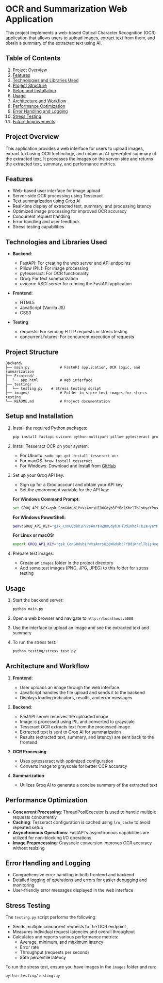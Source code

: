 
# OCR and Summarization Web Application

This project implements a web-based Optical Character Recognition (OCR) application that allows users to upload images, extract text from them, and obtain a summary of the extracted text using AI.

## Table of Contents

1. [Project Overview](#project-overview)
2. [Features](#features)
3. [Technologies and Libraries Used](#technologies-and-libraries-used)
4. [Project Structure](#project-structure)
5. [Setup and Installation](#setup-and-installation)
6. [Usage](#usage)
7. [Architecture and Workflow](#architecture-and-workflow)
8. [Performance Optimization](#performance-optimization)
9. [Error Handling and Logging](#error-handling-and-logging)
10. [Stress Testing](#stress-testing)
11. [Future Improvements](#future-improvements)

## Project Overview

This application provides a web interface for users to upload images, extract text using OCR technology, and obtain an AI-generated summary of the extracted text. It processes the images on the server-side and returns the extracted text, summary, and performance metrics.

## Features

- Web-based user interface for image upload
- Server-side OCR processing using Tesseract
- Text summarization using Groq AI
- Real-time display of extracted text, summary, and processing latency
- Optimized image processing for improved OCR accuracy
- Concurrent request handling
- Error handling and user feedback
- Stress testing capabilities

## Technologies and Libraries Used

- **Backend**:
  - FastAPI: For creating the web server and API endpoints
  - Pillow (PIL): For image processing
  - pytesseract: For OCR functionality
  - Groq: For text summarization
  - uvicorn: ASGI server for running the FastAPI application

- **Frontend**:
  - HTML5
  - JavaScript (Vanilla JS)
  - CSS3

- **Testing**:
  - requests: For sending HTTP requests in stress testing
  - concurrent.futures: For concurrent execution of requests

## Project Structure

```
Backend/
├── main.py              # FastAPI application, OCR logic, and summarization
├── Frontend/
│  └── app.html          # Web interface
├── testing/
│  └── testing.py    # Stress testing script
├── images/              # Folder to store test images for stress testing
└── README.md            # Project documentation
```

## Setup and Installation

1. Install the required Python packages:
   ```bash
   pip install fastapi uvicorn python-multipart pillow pytesseract groq requests
   ```

2. Install Tesseract OCR on your system:
   - For Ubuntu: `sudo apt-get install tesseract-ocr`
   - For macOS: `brew install tesseract`
   - For Windows: Download and install from [GitHub](https://github.com/UB-Mannheim/tesseract/wiki)

3. Set up your Groq API key:
   - Sign up for a Groq account and obtain your API key
   - Set the environment variable for the API key:

   **For Windows Command Prompt:**
   ```bash
   set GROQ_API_KEY=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
   ```

   **For Windows PowerShell:**
   ```bash
   $env:GROQ_API_KEY="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"
   ```

   **For Linux or macOS:**
   ```bash
   export GROQ_API_KEY="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"
   ```

4. Prepare test images:
   - Create an `images` folder in the project directory
   - Add some test images (PNG, JPG, JPEG) to this folder for stress testing

## Usage

1. Start the backend server:
   ```bash
   python main.py
   ```

2. Open a web browser and navigate to `http://localhost:5000`

3. Use the interface to upload an image and see the extracted text and summary

4. To run the stress test:
   ```bash
   python testing/stress_test.py
   ```

## Architecture and Workflow

1. **Frontend**:
   - User uploads an image through the web interface
   - JavaScript handles the file upload and sends it to the backend
   - Displays loading indicators, results, and error messages

2. **Backend**:
   - FastAPI server receives the uploaded image
   - Image is processed using PIL and converted to grayscale
   - Tesseract OCR extracts text from the processed image
   - Extracted text is sent to Groq AI for summarization
   - Results (extracted text, summary, and latency) are sent back to the frontend

3. **OCR Processing**:
   - Uses pytesseract with optimized configuration
   - Converts image to grayscale for better OCR accuracy

4. **Summarization**:
   - Utilizes Groq AI to generate a concise summary of the extracted text

## Performance Optimization

- **Concurrent Processing**: ThreadPoolExecutor is used to handle multiple requests concurrently
- **Caching**: Tesseract configuration is cached using `lru_cache` to avoid repeated setup
- **Asynchronous Operations**: FastAPI's asynchronous capabilities are utilized for non-blocking I/O operations
- **Image Preprocessing**: Grayscale conversion improves OCR accuracy without resizing

## Error Handling and Logging

- Comprehensive error handling in both frontend and backend
- Detailed logging of operations and errors for easier debugging and monitoring
- User-friendly error messages displayed in the web interface

## Stress Testing

The `testing.py` script performs the following:

- Sends multiple concurrent requests to the OCR endpoint
- Measures individual request latencies and overall throughput
- Calculates and reports various performance metrics:
  - Average, minimum, and maximum latency
  - Error rate
  - Throughput (requests per second)
  - 95th percentile latency

To run the stress test, ensure you have images in the `images` folder and run:
```bash
python testing/testing.py
```
